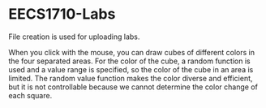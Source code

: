 # EECS1710-Labs
File creation is used for uploading labs. 

When you click with the mouse, you can draw cubes of different colors in the four separated areas.
For the color of the cube, a random function is used and a value range is specified, so the color of the cube in an area is limited.
The random value function makes the color diverse and efficient, but it is not controllable because we cannot determine the color change of each square. 
